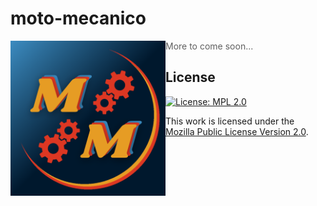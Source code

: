 # moto-mecanico

<img alt="Moto Mecanico Logo" src="assets/images/moto_mecanico.png" align="left" height="248" width="248">

> More to come soon...

## License

[![License: MPL 2.0](https://img.shields.io/badge/License-MPL%202.0-brightgreen.svg)](https://opensource.org/licenses/MPL-2.0)

This work is licensed under the [Mozilla Public License Version 2.0](https://www.mozilla.org/en-US/MPL/2.0/).
